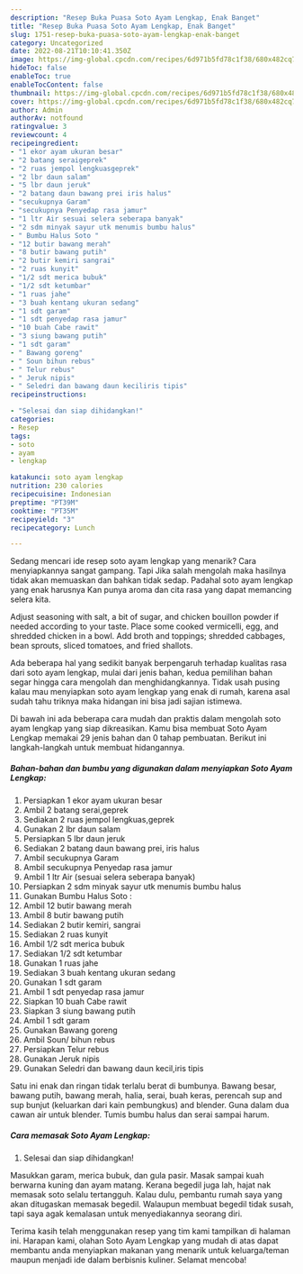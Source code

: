 ```yaml
---
description: "Resep Buka Puasa Soto Ayam Lengkap, Enak Banget"
title: "Resep Buka Puasa Soto Ayam Lengkap, Enak Banget"
slug: 1751-resep-buka-puasa-soto-ayam-lengkap-enak-banget
category: Uncategorized
date: 2022-08-21T10:10:41.350Z
image: https://img-global.cpcdn.com/recipes/6d971b5fd78c1f38/680x482cq70/soto-ayam-lengkap-foto-resep-utama.jpg
hideToc: false
enableToc: true
enableTocContent: false
thumbnail: https://img-global.cpcdn.com/recipes/6d971b5fd78c1f38/680x482cq70/soto-ayam-lengkap-foto-resep-utama.jpg
cover: https://img-global.cpcdn.com/recipes/6d971b5fd78c1f38/680x482cq70/soto-ayam-lengkap-foto-resep-utama.jpg
author: Admin
authorAv: notfound
ratingvalue: 3
reviewcount: 4
recipeingredient:
- "1 ekor ayam ukuran besar"
- "2 batang seraigeprek"
- "2 ruas jempol lengkuasgeprek"
- "2 lbr daun salam"
- "5 lbr daun jeruk"
- "2 batang daun bawang prei iris halus"
- "secukupnya Garam"
- "secukupnya Penyedap rasa jamur"
- "1 ltr Air sesuai selera seberapa banyak"
- "2 sdm minyak sayur utk menumis bumbu halus"
- " Bumbu Halus Soto "
- "12 butir bawang merah"
- "8 butir bawang putih"
- "2 butir kemiri sangrai"
- "2 ruas kunyit"
- "1/2 sdt merica bubuk"
- "1/2 sdt ketumbar"
- "1 ruas jahe"
- "3 buah kentang ukuran sedang"
- "1 sdt garam"
- "1 sdt penyedap rasa jamur"
- "10 buah Cabe rawit"
- "3 siung bawang putih"
- "1 sdt garam"
- " Bawang goreng"
- " Soun bihun rebus"
- " Telur rebus"
- " Jeruk nipis"
- " Seledri dan bawang daun keciliris tipis"
recipeinstructions:

- "Selesai dan siap dihidangkan!"
categories:
- Resep
tags:
- soto
- ayam
- lengkap

katakunci: soto ayam lengkap 
nutrition: 230 calories
recipecuisine: Indonesian
preptime: "PT39M"
cooktime: "PT35M"
recipeyield: "3"
recipecategory: Lunch

---
```



Sedang mencari ide resep soto ayam lengkap yang menarik? Cara menyiapkannya sangat gampang. Tapi Jika salah mengolah maka hasilnya tidak akan memuaskan dan bahkan tidak sedap. Padahal soto ayam lengkap yang enak harusnya Kan punya aroma dan cita rasa yang dapat memancing selera kita.


Adjust seasoning with salt, a bit of sugar, and chicken bouillon powder if needed according to your taste. Place some cooked vermicelli, egg, and shredded chicken in a bowl. Add broth and toppings; shredded cabbages, bean sprouts, sliced tomatoes, and fried shallots.

Ada beberapa hal yang sedikit banyak berpengaruh terhadap kualitas rasa dari soto ayam lengkap, mulai dari jenis bahan, kedua pemilihan bahan segar hingga cara mengolah dan menghidangkannya. Tidak usah pusing kalau mau menyiapkan soto ayam lengkap yang enak di rumah, karena asal sudah tahu triknya maka hidangan ini bisa jadi sajian istimewa.


Di bawah ini ada beberapa cara mudah dan praktis dalam mengolah soto ayam lengkap yang siap dikreasikan. Kamu bisa membuat Soto Ayam Lengkap memakai 29 jenis bahan dan 0 tahap pembuatan. Berikut ini langkah-langkah untuk membuat hidangannya.

<!--inarticleads1-->

##### Bahan-bahan dan bumbu yang digunakan dalam menyiapkan Soto Ayam Lengkap:

1. Persiapkan 1 ekor ayam ukuran besar
1. Ambil 2 batang serai,geprek
1. Sediakan 2 ruas jempol lengkuas,geprek
1. Gunakan 2 lbr daun salam
1. Persiapkan 5 lbr daun jeruk
1. Sediakan 2 batang daun bawang prei, iris halus
1. Ambil secukupnya Garam
1. Ambil secukupnya Penyedap rasa jamur
1. Ambil 1 ltr Air (sesuai selera seberapa banyak)
1. Persiapkan 2 sdm minyak sayur utk menumis bumbu halus
1. Gunakan  Bumbu Halus Soto :
1. Ambil 12 butir bawang merah
1. Ambil 8 butir bawang putih
1. Sediakan 2 butir kemiri, sangrai
1. Sediakan 2 ruas kunyit
1. Ambil 1/2 sdt merica bubuk
1. Sediakan 1/2 sdt ketumbar
1. Gunakan 1 ruas jahe
1. Sediakan 3 buah kentang ukuran sedang
1. Gunakan 1 sdt garam
1. Ambil 1 sdt penyedap rasa jamur
1. Siapkan 10 buah Cabe rawit
1. Siapkan 3 siung bawang putih
1. Ambil 1 sdt garam
1. Gunakan  Bawang goreng
1. Ambil  Soun/ bihun rebus
1. Persiapkan  Telur rebus
1. Gunakan  Jeruk nipis
1. Gunakan  Seledri dan bawang daun kecil,iris tipis


Satu ini enak dan ringan tidak terlalu berat di bumbunya. Bawang besar, bawang putih, bawang merah, halia, serai, buah keras, perencah sup and sup bunjut (keluarkan dari kain pembungkus) and blender. Guna dalam dua cawan air untuk blender. Tumis bumbu halus dan serai sampai harum. 

<!--inarticleads2-->

##### Cara memasak Soto Ayam Lengkap:


1. Selesai dan siap dihidangkan!

Masukkan garam, merica bubuk, dan gula pasir. Masak sampai kuah berwarna kuning dan ayam matang. Kerana begedil juga lah, hajat nak memasak soto selalu tertangguh. Kalau dulu, pembantu rumah saya yang akan ditugaskan memasak begedil. Walaupun membuat begedil tidak susah, tapi saya agak kemalasan untuk menyediakannya seorang diri. 

Terima kasih telah menggunakan resep yang tim kami tampilkan di halaman ini. Harapan kami, olahan Soto Ayam Lengkap yang mudah di atas dapat membantu anda menyiapkan makanan yang menarik untuk keluarga/teman maupun menjadi ide dalam berbisnis kuliner. Selamat mencoba!
